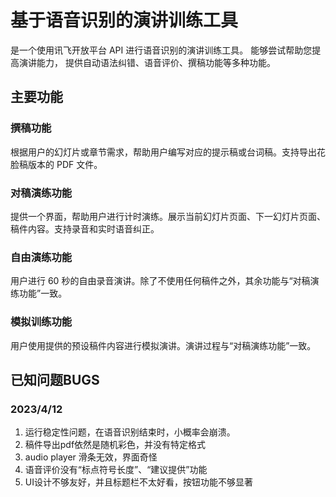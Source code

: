 # 基于语音识别的演讲训练工具
是一个使用讯飞开放平台 API 进行语音识别的演讲训练工具。
能够尝试帮助您提高演讲能力，
提供自动语法纠错、语音评价、撰稿功能等多种功能。

## 主要功能
### 撰稿功能
根据用户的幻灯片或章节需求，帮助用户编写对应的提示稿或台词稿。支持导出花脸稿版本的 PDF 文件。

### 对稿演练功能
提供一个界面，帮助用户进行计时演练。展示当前幻灯片页面、下一幻灯片页面、稿件内容。支持录音和实时语音纠正。

### 自由演练功能
用户进行 60 秒的自由录音演讲。除了不使用任何稿件之外，其余功能与“对稿演练功能”一致。

### 模拟训练功能
用户使用提供的预设稿件内容进行模拟演讲。演讲过程与“对稿演练功能”一致。

## 已知问题BUGS

### 2023/4/12
1. 运行稳定性问题，在语音识别结束时，小概率会崩溃。
2. 稿件导出pdf依然是随机彩色，并没有特定格式
3. audio player 滑条无效，界面奇怪
4. 语音评价没有“标点符号长度”、“建议提供”功能
5. UI设计不够友好，并且标题栏不太好看，按钮功能不够显著
